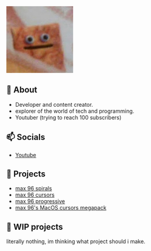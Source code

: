 <a href="https://github.com/max96git/max96git" target="_blank">
  <img src="assets/-8vzoo5dYt35gMm7pbXFcM0DN7XJJACwJMKsHgSDJjQKTPatVNZBg1sYOr4ZfjerLv8BPdGB6w=s176-c-k-c0x00ffffff-no-rj (1).jpg "alt="max96git" />
  


</a>


## 👋 About
- Developer and content creator.
- explorer of the world of tech and programming.
- Youtuber (trying to reach 100 subscribers)
## 📫  Socials
- [Youtube](https://youtube.com/@max96git)
## 🌱 Projects
- [max 96 spirals](https://github.com/max96git/max-96-spirals)
- [max 96 cursors](https://github.com/max96git/max-96-cursors)
- [max 96 progressive](https://github.com/max96git/max96-progressive)
- [max 96's MacOS cursors megapack](https://github.com/max96git/max96-s-macos-cursors-megapack)
## 🤖 WIP projects
literally nothing, im thinking what project should i make.
